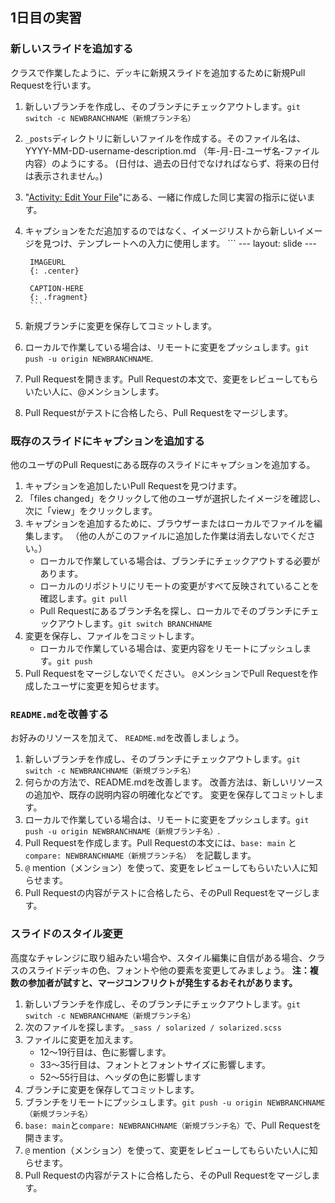 ## 1日目の実習

### 新しいスライドを追加する

クラスで作業したように、デッキに新規スライドを追加するために新規Pull Requestを行います。

1. 新しいブランチを作成し、そのブランチにチェックアウトします。`git switch -c NEWBRANCHNAME（新規ブランチ名）`
2. `_posts`ディレクトリに新しいファイルを作成する。そのファイル名は、YYYY-MM-DD-username-description.md （年-月-日-ユーザ名-ファイル内容）のようにする。 (日付は、過去の日付でなければならず、将来の日付は表示されません。)
3. "[Activity: Edit Your File](https://githubtraining.github.io/training-manual/#/ja/06_working_locally)"にある、一緒に作成した同じ実習の指示に従います。
4. キャプションをただ追加するのではなく、イメージリストから新しいイメージを見つけ、テンプレートへの入力に使用します。 ``` \--- layout: slide \---

        IMAGEURL
        {: .center}

        CAPTION-HERE
        {: .fragment}
        ```

5. 新規ブランチに変更を保存してコミットします。

6. ローカルで作業している場合は、リモートに変更をプッシュします。`git push -u origin NEWBRANCHNAME`.
7. Pull Requestを開きます。Pull Requestの本文で、変更をレビューしてもらいたい人に、@メンションします。
8. Pull Requestがテストに合格したら、Pull Requestをマージします。

### 既存のスライドにキャプションを追加する

他のユーザのPull Requestにある既存のスライドにキャプションを追加する。

1. キャプションを追加したいPull Requestを見つけます。
2. 「files changed」をクリックして他のユーザが選択したイメージを確認し、次に「view」をクリックします。
3. キャプションを追加するために、ブラウザーまたはローカルでファイルを編集します。 （他の人がこのファイルに追加した作業は消去しないでください。）
    - ローカルで作業している場合は、ブランチにチェックアウトする必要があります。
    - ローカルのリポジトリにリモートの変更がすべて反映されていることを確認します。` git pull `
    - Pull Requestにあるブランチ名を探し、ローカルでそのブランチにチェックアウトします。`git switch BRANCHNAME`
4. 変更を保存し、ファイルをコミットします。
    - ローカルで作業している場合は、変更内容をリモートにプッシュします。` git push `
5. Pull Requestをマージしないでください。 `@`メンションでPull Requestを作成したユーザに変更を知らせます。

### `README.md`を改善する

お好みのリソースを加えて、 `README.md`を改善しましょう。

1. 新しいブランチを作成し、そのブランチにチェックアウトします。`git switch -c NEWBRANCHNAME（新規ブランチ名）`
2. 何らかの方法で、README.mdを改善します。 改善方法は、新しいリソースの追加や、既存の説明内容の明確化などです。 変更を保存してコミットします。
3. ローカルで作業している場合は、リモートに変更をプッシュします。`git push -u origin NEWBRANCHNAME（新規ブランチ名）`.
4. Pull Requestを作成します。Pull Requestの本文には、`base: main` と `compare: NEWBRANCHNAME（新規ブランチ名）`　を記載します。
5. `@` mention（メンション）を使って、変更をレビューしてもらいたい人に知らせます。
6. Pull Requestの内容がテストに合格したら、そのPull Requestをマージします。

### スライドのスタイル変更

高度なチャレンジに取り組みたい場合や、スタイル編集に自信がある場合、クラスのスライドデッキの色、フォントや他の要素を変更してみましょう。 **注：複数の参加者が試すと、マージコンフリクトが発生するおそれがあります。**

1. 新しいブランチを作成し、そのブランチにチェックアウトします。`git switch -c NEWBRANCHNAME（新規ブランチ名）`
2. 次のファイルを探します。`_sass / solarized / solarized.scss`
3. ファイルに変更を加えます。
    - 12〜19行目は、色に影響します。
    - 33〜35行目は、フォントとフォントサイズに影響します。
    - 52〜55行目は、ヘッダの色に影響します
4. ブランチに変更を保存してコミットします。
5. ブランチをリモートにプッシュします。` git push -u origin NEWBRANCHNAME（新規ブランチ名） `
6. `base: main`と`compare: NEWBRANCHNAME（新規ブランチ名）`で、Pull Requestを開きます。
7. `@` mention（メンション）を使って、変更をレビューしてもらいたい人に知らせます。
8. Pull Requestの内容がテストに合格したら、そのPull Requestをマージします。
